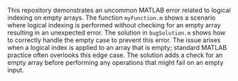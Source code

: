 This repository demonstrates an uncommon MATLAB error related to logical indexing on empty arrays. The function `myFunction.m` shows a scenario where logical indexing is performed without checking for an empty array resulting in an unexpected error. The solution in `bugSolution.m` shows how to correctly handle the empty case to prevent this error.  The issue arises when a logical index is applied to an array that is empty; standard MATLAB practice often overlooks this edge case. The solution adds a check for an empty array before performing any operations that might fail on an empty input.